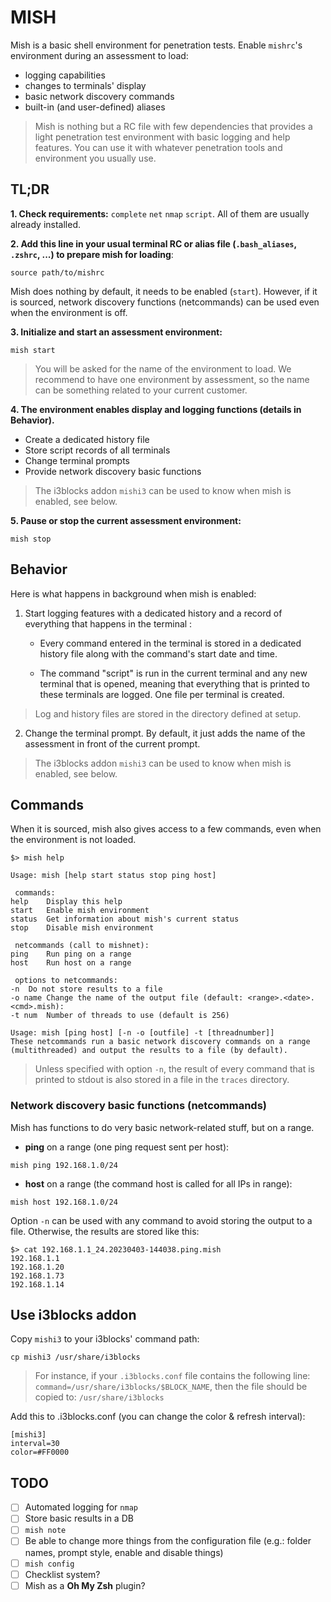 MISH
====

Mish is a basic shell environment for penetration tests. Enable `mishrc`'s
environment during an assessment to load:
- logging capabilities
- changes to terminals' display
- basic network discovery commands
- built-in (and user-defined) aliases

> Mish is nothing but a RC file with few dependencies that provides a light
  penetration test environment with basic logging and help features. You can use
  it with whatever penetration tools and environment you usually use.

TL;DR
-----

**1. Check requirements:** `complete` `net` `nmap` `script`. All of them are
     usually already installed.

**2. Add this line in your usual terminal RC or alias file (`.bash_aliases`,
     `.zshrc`, ...) to prepare mish for loading**:

```
source path/to/mishrc
```

Mish does nothing by default, it needs to be enabled (`start`). However, if it
is sourced, network discovery functions (netcommands) can be used even when the
environment is off.

**3. Initialize and start an assessment environment:**

```
mish start
```

> You will be asked for the name of the environment to load. We recommend to
  have one environment by assessment, so the name can be something related to
  your current customer.

**4. The environment enables display and logging functions (details in
  Behavior).**

* Create a dedicated history file
* Store script records of all terminals
* Change terminal prompts
* Provide network discovery basic functions

> The i3blocks addon `mishi3` can be used to know when mish is enabled, see
  below.

**5. Pause or stop the current assessment environment:**

```
mish stop
```

Behavior
--------

Here is what happens in background when mish is enabled:

1. Start logging features with a dedicated history and a record of everything
   that happens in the terminal :

   * Every command entered in the terminal is stored in a dedicated history file
     along with the command's start date and time.

   * The command "script" is run in the current terminal and any new terminal
     that is opened, meaning that everything that is printed to these terminals
     are logged. One file per terminal is created.

> Log and history files are stored in the directory defined at setup.

2. Change the terminal prompt. By default, it just adds the name of the
   assessment in front of the current prompt.

> The i3blocks addon `mishi3` can be used to know when mish is enabled, see
  below.
  
Commands
--------

When it is sourced, mish also gives access to a few commands, even when the
environment is not loaded.

```
$> mish help

Usage: mish [help start status stop ping host]

 commands:
help	Display this help
start	Enable mish environment
status	Get information about mish's current status
stop	Disable mish environment

 netcommands (call to mishnet):
ping    Run ping on a range
host	Run host on a range

 options to netcommands:
-n 	Do not store results to a file
-o name Change the name of the output file (default: <range>.<date>.<cmd>.mish): 
-t num  Number of threads to use (default is 256)

Usage: mish [ping host] [-n -o [outfile] -t [threadnumber]]
These netcommands run a basic network discovery commands on a range
(multithreaded) and output the results to a file (by default).

```

> Unless specified with option `-n`, the result of every command that is printed
  to stdout is also stored in a file in the `traces` directory.

### Network discovery basic functions (netcommands)

Mish has functions to do very basic network-related stuff, but on a range.

* **ping** on a range (one ping request sent per host):

```
mish ping 192.168.1.0/24
```

* **host** on a range (the command host is called for all IPs in range):

```
mish host 192.168.1.0/24
```

Option `-n` can be used with any command to avoid storing the output to a
file. Otherwise, the results are stored like this:

```
$> cat 192.168.1.1_24.20230403-144038.ping.mish
192.168.1.1
192.168.1.20
192.168.1.73
192.168.1.14
```

Use i3blocks addon
------------------

Copy `mishi3` to your i3blocks' command path:

```
cp mishi3 /usr/share/i3blocks
```

> For instance, if your `.i3blocks.conf` file contains the following line:
  `command=/usr/share/i3blocks/$BLOCK_NAME`, then the file should be copied to:
  `/usr/share/i3blocks`

Add this to .i3blocks.conf (you can change the color & refresh interval):

```
[mishi3]
interval=30
color=#FF0000
```

TODO
----

* [ ] Automated logging for `nmap`
* [ ] Store basic results in a DB
* [ ] `mish note`
* [ ] Be able to change more things from the configuration file (e.g.: folder
  names, prompt style, enable and disable things)
* [ ] `mish config`
* [ ] Checklist system?
* [ ] Mish as a **Oh My Zsh** plugin?
